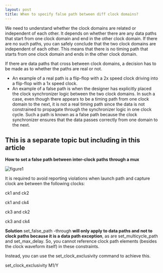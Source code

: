 ```yaml
---
layout: post
title: When to specify false path between diff clock domains?
---
```


We need to understand whether the clock domains are related or independent of each other. It depends on whether there are any data paths that start from one clock domain and end in the other clock domain. If there are no such paths, you can safely conclude that the two clock domains are independent of each other. This means that there is no timing path that starts from one clock domain and ends in the other clock domain.

If there are data paths that cross between clock domains, a decision has to be made as to whether the paths are real or not.

- An example of a real path is a flip-flop with a 2x speed clock driving into a flip-flop with a 1x speed clock.
- An example of a false path is when the designer has explicitly placed the clock synchronizer logic between the two clock domains. In such a case, even though there appears to be a timing path from one clock domain to the next, it is not a real timing path since the data is not constrained to propagate through the synchronizer logic in one clock cycle. Such a path is known as a false path because the clock synchronizer ensures that the data passes correctly from one domain to the next.


## This is a separate topic but including in this article
**How to set a false path between inter-clock paths through a mux**

![figure1](https://c.na14.content.force.com/servlet/servlet.ImageServer?id=015d000000BaiRu&oid=00Dd0000000c1Z9&lastMod=1481261504000)

It is required to avoid reporting violations when launch path and capture clock are between the following clocks:

ck1 and ck2

ck1 and ck4

ck3 and ck2

ck3 and ck4

**Solution**
set_false_path -through **will only apply to data paths and not to clock paths because it is a data path exception**, as are set_multicycle_path and set_max_delay. So, you cannot reference clock path elements (besides the clock waveform itself) in these constraints.

Instead, you can use the set_clock_exclusivity command to achieve this.

set_clock_exclusivity M1/Y
